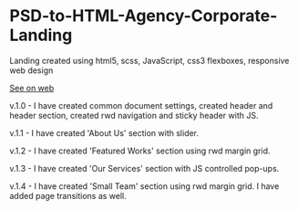 # PSD-to-HTML-Agency-Corporate-Landing
Landing created using html5, scss, JavaScript, css3 flexboxes, responsive web design

<a href="https://matutamiller.github.io/PSD-to-HTML-Agency-Corporate-Landing/">See on web</a>

v.1.0 - I have created common document settings, created header and header section, created rwd navigation and sticky header with JS.

v.1.1 - I have created 'About Us' section with slider.

v.1.2 - I have created 'Featured Works' section using rwd margin grid.

v.1.3 - I have created 'Our Services' section with JS controlled pop-ups.

v.1.4 - I have created 'Small Team' section using rwd margin grid.
        I have added page transitions as well.
